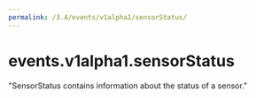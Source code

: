 ```yaml
---
permalink: /3.4/events/v1alpha1/sensorStatus/
---
```


# events.v1alpha1.sensorStatus

"SensorStatus contains information about the status of a sensor."